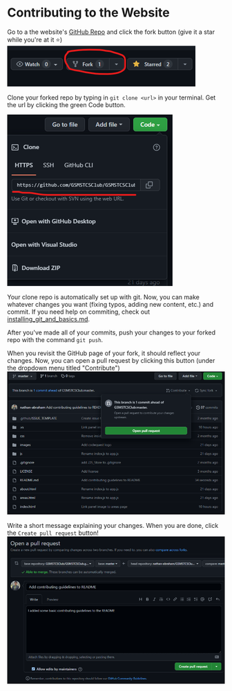 # Contributing to the Website

Go to a the website's
[GitHub Repo](https://github.com/GSMSTCSClub/GSMSTCSClub.github.io) and
click the fork button (give it a star while you're at it ⭐)
![Fork repo](images/fork.png "Fork Repo")

Clone your forked repo by typing in `git clone <url>` in your terminal.
Get the url by clicking the green Code button.

![Clone repo](images/clone.png "Clone Repo")

Your clone repo is automatically set up with git. Now, you can make
whatever changes you want (fixing typos, adding new content, etc.)
and commit. If you need help on commiting, check out
[installing_git_and_basics.md](./installing_git_and_basics.md).

After you've made all of your commits, push your changes to your forked
repo with the command `git push`.

When you revisit the GitHub page of your fork, it should reflect your
changes. Now, you can open a pull request by clicking this button
(under the dropdown menu titled "Contribute")
![Pull Request](images/pull_request.png "Pull request")

Write a short message explaining your changes. When you are done,
click the `Create pull request` button!
![Confirm Pull Request](images/confirm_pr.png "Confirm pull request")